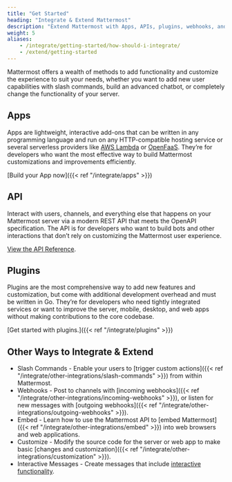 ```yaml
---
title: "Get Started"
heading: "Integrate & Extend Mattermost"
description: "Extend Mattermost with Apps, APIs, plugins, webhooks, and more."
weight: 5
aliases: 
    - /integrate/getting-started/how-should-i-integrate/
    - /extend/getting-started
---
```

Mattermost offers a wealth of methods to add functionality and customize the experience to suit your needs, whether you want to add new user capabilities with slash commands, build an advanced chatbot, or completely change the functionality of your server.


## Apps

Apps are lightweight, interactive add-ons that can be written in any programming
language and run on any HTTP-compatible hosting service or several serverless
providers like [AWS Lambda](https://aws.amazon.com/lambda/) or
[OpenFaaS](https://www.openfaas.com/). They’re for developers who want the most
effective way to build Mattermost customizations and improvements efficiently.

[Build your App now]({{< ref "/integrate/apps" >}})


## API

Interact with users, channels, and everything else that happens on your Mattermost server via a modern REST API that meets the OpenAPI specification. The API is for developers who want to build bots and other interactions that don’t rely on customizing the Mattermost user experience.

[View the API Reference](https://api.mattermost.com/).


## Plugins

Plugins are the most comprehensive way to add new features and customization, but come with additional development overhead and must be written in Go. They’re for developers who need tightly integrated services or want to improve the server, mobile, desktop, and web apps without making contributions to the core codebase.

[Get started with plugins.]({{< ref "/integrate/plugins" >}})


## Other Ways to Integrate & Extend



* Slash Commands - Enable your users to [trigger custom actions]({{< ref "/integrate/other-integrations/slash-commands" >}}) from within Mattermost.
* Webhooks - Post to channels with [incoming webhooks]({{< ref "/integrate/other-integrations/incoming-webhooks" >}}), or listen for new messages with [outgoing webhooks]({{< ref "/integrate/other-integrations/outgoing-webhooks" >}}).
* Embed - Learn how to use the Mattermost API to [embed Mattermost]({{< ref "/integrate/other-integrations/embed" >}}) into web browsers and web applications.
* Customize - Modify the source code for the server or web app to make basic [changes and customization]({{< ref "/integrate/other-integrations/customization" >}}).
* Interactive Messages - Create messages that include [interactive functionality](https://docs.mattermost.com/developer/interactive-messages.html).
